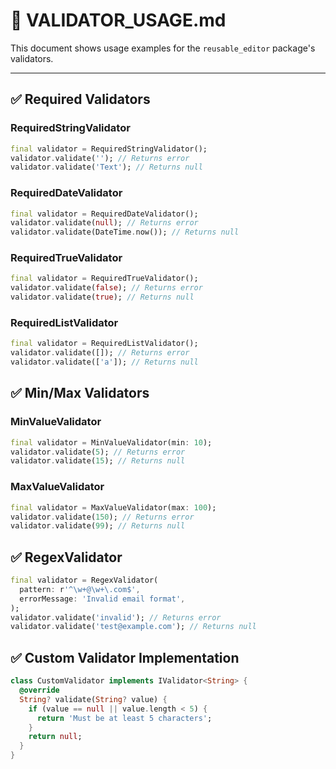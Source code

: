 # 📗 VALIDATOR_USAGE.md

This document shows usage examples for the `reusable_editor` package's validators.

---

## ✅ Required Validators

### RequiredStringValidator
```dart
final validator = RequiredStringValidator();
validator.validate(''); // Returns error
validator.validate('Text'); // Returns null
```

### RequiredDateValidator
```dart
final validator = RequiredDateValidator();
validator.validate(null); // Returns error
validator.validate(DateTime.now()); // Returns null
```

### RequiredTrueValidator
```dart
final validator = RequiredTrueValidator();
validator.validate(false); // Returns error
validator.validate(true); // Returns null
```

### RequiredListValidator
```dart
final validator = RequiredListValidator();
validator.validate([]); // Returns error
validator.validate(['a']); // Returns null
```

## ✅ Min/Max Validators

### MinValueValidator
```dart
final validator = MinValueValidator(min: 10);
validator.validate(5); // Returns error
validator.validate(15); // Returns null
```

### MaxValueValidator
```dart
final validator = MaxValueValidator(max: 100);
validator.validate(150); // Returns error
validator.validate(99); // Returns null
```

## ✅ RegexValidator
```dart
final validator = RegexValidator(
  pattern: r'^\w+@\w+\.com$',
  errorMessage: 'Invalid email format',
);
validator.validate('invalid'); // Returns error
validator.validate('test@example.com'); // Returns null
```

## ✅ Custom Validator Implementation
```dart
class CustomValidator implements IValidator<String> {
  @override
  String? validate(String? value) {
    if (value == null || value.length < 5) {
      return 'Must be at least 5 characters';
    }
    return null;
  }
}
```

